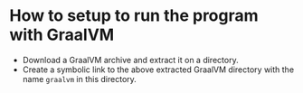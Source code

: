 # How to setup to run the program with GraalVM

- Download a GraalVM archive and extract it on a directory.
- Create a symbolic link to the above extracted GraalVM directory with the name `graalvm` in this directory.

